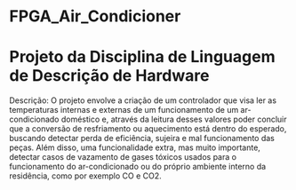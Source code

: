 # FPGA_Air_Condicioner
Projeto da Disciplina de Linguagem de Descrição de Hardware
=======

Descrição:
  O projeto envolve a criação de um controlador que visa ler as temperaturas internas e externas de um funcionamento de um ar-condicionado doméstico e, através da leitura desses valores poder concluir que a conversão de resfriamento ou aquecimento está dentro do esperado, buscando detectar perda de eficiência, sujeira e mal funcionamento das peças. Além disso, uma funcionalidade extra, mas muito importante, detectar casos de vazamento de gases tóxicos usados para o funcionamento do ar-condicionado ou do próprio ambiente interno da residência, como por exemplo CO e CO2.
